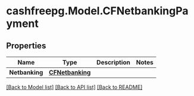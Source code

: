 # cashfreepg.Model.CFNetbankingPayment

## Properties

Name | Type | Description | Notes
------------ | ------------- | ------------- | -------------
**Netbanking** | [**CFNetbanking**](CFNetbanking.md) |  | 

[[Back to Model list]](../README.md#documentation-for-models) [[Back to API list]](../README.md#documentation-for-api-endpoints) [[Back to README]](../README.md)

